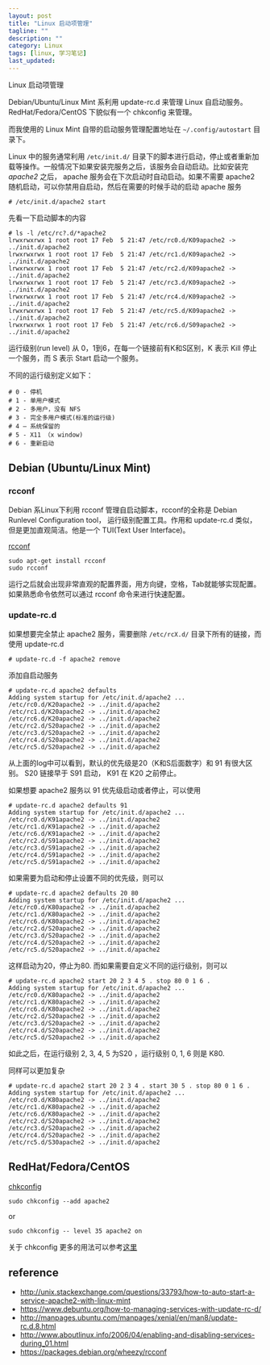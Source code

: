```yaml
---
layout: post
title: "Linux 启动项管理"
tagline: ""
description: ""
category: Linux
tags: [linux, 学习笔记]
last_updated: 
---
```


Linux 启动项管理

Debian/Ubuntu/Linux Mint 系利用 update-rc.d 来管理 Linux 自启动服务。RedHat/Fedora/CentOS  下貌似有一个 chkconfig 来管理。

而我使用的 Linux Mint 自带的启动服务管理配置地址在 `~/.config/autostart` 目录下。

Linux 中的服务通常利用 `/etc/init.d/` 目录下的脚本进行启动，停止或者重新加载等操作。一般情况下如果安装完服务之后，该服务会自动启动。比如安装完 _apache2_ 之后， apache 服务会在下次启动时自动启动。如果不需要 apache2 随机启动，可以你禁用自启动，然后在需要的时候手动的启动 apache 服务

    # /etc/init.d/apache2 start

先看一下启动脚本的内容

    # ls -l /etc/rc?.d/*apache2
    lrwxrwxrwx 1 root root 17 Feb  5 21:47 /etc/rc0.d/K09apache2 -> ../init.d/apache2
    lrwxrwxrwx 1 root root 17 Feb  5 21:47 /etc/rc1.d/K09apache2 -> ../init.d/apache2
    lrwxrwxrwx 1 root root 17 Feb  5 21:47 /etc/rc2.d/K09apache2 -> ../init.d/apache2
    lrwxrwxrwx 1 root root 17 Feb  5 21:47 /etc/rc3.d/K09apache2 -> ../init.d/apache2
    lrwxrwxrwx 1 root root 17 Feb  5 21:47 /etc/rc4.d/K09apache2 -> ../init.d/apache2
    lrwxrwxrwx 1 root root 17 Feb  5 21:47 /etc/rc5.d/K09apache2 -> ../init.d/apache2
    lrwxrwxrwx 1 root root 17 Feb  5 21:47 /etc/rc6.d/S09apache2 -> ../init.d/apache2

运行级别(run level) 从 0，1到6，在每一个链接前有K和S区别，K 表示 Kill  停止一个服务，而 S 表示 Start 启动一个服务。

不同的运行级别定义如下：

    # 0 - 停机
    # 1 - 单用户模式
    # 2 - 多用户，没有 NFS
    # 3 - 完全多用户模式(标准的运行级)
    # 4 – 系统保留的
    # 5 - X11 （x window)
    # 6 - 重新启动

## Debian (Ubuntu/Linux Mint)

### rcconf

Debian 系Linux下利用 rcconf 管理自启动脚本，rcconf的全称是 Debian Runlevel Configuration tool， 运行级别配置工具。作用和 update-rc.d 类似，但是更加直观简洁。他是一个 TUI(Text User Interface)。

[rcconf](http://man.he.net/man8/rcconf)

    sudo apt-get install rcconf
    sudo rcconf

运行之后就会出现非常直观的配置界面，用方向键，空格，Tab就能够实现配置。如果熟悉命令依然可以通过 rcconf 命令来进行快速配置。


### update-rc.d

如果想要完全禁止 apache2 服务，需要删除 `/etc/rcX.d/` 目录下所有的链接，而使用 update-rc.d 

    # update-rc.d -f apache2 remove

添加自启动服务

    # update-rc.d apache2 defaults
    Adding system startup for /etc/init.d/apache2 ...
    /etc/rc0.d/K20apache2 -> ../init.d/apache2
    /etc/rc1.d/K20apache2 -> ../init.d/apache2
    /etc/rc6.d/K20apache2 -> ../init.d/apache2
    /etc/rc2.d/S20apache2 -> ../init.d/apache2
    /etc/rc3.d/S20apache2 -> ../init.d/apache2
    /etc/rc4.d/S20apache2 -> ../init.d/apache2
    /etc/rc5.d/S20apache2 -> ../init.d/apache2

从上面的log中可以看到，默认的优先级是20（K和S后面数字）和 91 有很大区别。 S20 链接早于 S91 启动， K91 在 K20 之前停止。

如果想要 apache2 服务以 91 优先级启动或者停止，可以使用

    # update-rc.d apache2 defaults 91
    Adding system startup for /etc/init.d/apache2 ...
    /etc/rc0.d/K91apache2 -> ../init.d/apache2
    /etc/rc1.d/K91apache2 -> ../init.d/apache2
    /etc/rc6.d/K91apache2 -> ../init.d/apache2
    /etc/rc2.d/S91apache2 -> ../init.d/apache2
    /etc/rc3.d/S91apache2 -> ../init.d/apache2
    /etc/rc4.d/S91apache2 -> ../init.d/apache2
    /etc/rc5.d/S91apache2 -> ../init.d/apache2

如果需要为启动和停止设置不同的优先级，则可以

    # update-rc.d apache2 defaults 20 80
    Adding system startup for /etc/init.d/apache2 ...
    /etc/rc0.d/K80apache2 -> ../init.d/apache2
    /etc/rc1.d/K80apache2 -> ../init.d/apache2
    /etc/rc6.d/K80apache2 -> ../init.d/apache2
    /etc/rc2.d/S20apache2 -> ../init.d/apache2
    /etc/rc3.d/S20apache2 -> ../init.d/apache2
    /etc/rc4.d/S20apache2 -> ../init.d/apache2
    /etc/rc5.d/S20apache2 -> ../init.d/apache2

这样启动为20，停止为80. 而如果需要自定义不同的运行级别，则可以

    # update-rc.d apache2 start 20 2 3 4 5 . stop 80 0 1 6 .
    Adding system startup for /etc/init.d/apache2 ...
    /etc/rc0.d/K80apache2 -> ../init.d/apache2
    /etc/rc1.d/K80apache2 -> ../init.d/apache2
    /etc/rc6.d/K80apache2 -> ../init.d/apache2
    /etc/rc2.d/S20apache2 -> ../init.d/apache2
    /etc/rc3.d/S20apache2 -> ../init.d/apache2
    /etc/rc4.d/S20apache2 -> ../init.d/apache2
    /etc/rc5.d/S20apache2 -> ../init.d/apache2

如此之后，在运行级别 2, 3, 4, 5 为S20 ，运行级别 0, 1, 6 则是 K80.

同样可以更加复杂

    # update-rc.d apache2 start 20 2 3 4 . start 30 5 . stop 80 0 1 6 .
    Adding system startup for /etc/init.d/apache2 ...
    /etc/rc0.d/K80apache2 -> ../init.d/apache2
    /etc/rc1.d/K80apache2 -> ../init.d/apache2
    /etc/rc6.d/K80apache2 -> ../init.d/apache2
    /etc/rc2.d/S20apache2 -> ../init.d/apache2
    /etc/rc3.d/S20apache2 -> ../init.d/apache2
    /etc/rc4.d/S20apache2 -> ../init.d/apache2
    /etc/rc5.d/S30apache2 -> ../init.d/apache2

## RedHat/Fedora/CentOS
[chkconfig](http://linux.die.net/man/8/chkconfig)

    sudo chkconfig --add apache2

or

    sudo chkconfig -- level 35 apache2 on

关于 chkconfig 更多的用法可以参考[这里](http://www.aboutlinux.info/2006/04/enabling-and-disabling-services-during_01.html)

## reference

- <http://unix.stackexchange.com/questions/33793/how-to-auto-start-a-service-apache2-with-linux-mint>
- <https://www.debuntu.org/how-to-managing-services-with-update-rc-d/>
- <http://manpages.ubuntu.com/manpages/xenial/en/man8/update-rc.d.8.html>
- <http://www.aboutlinux.info/2006/04/enabling-and-disabling-services-during_01.html>
- <https://packages.debian.org/wheezy/rcconf>
